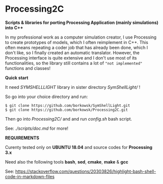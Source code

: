 # Processing2C

**Scripts &amp; libraries for porting Processing Application (mainly simulations) into C++**

In my professional work as a computer simulation creator, I use Processing to create prototypes of models, which I often reimplement in C++. This often means repeating a coder job that has already been done, which I don't like, so I finally created an automatic translator.
However, the Processing interface is quite extensive and I don't use most of its functionalities, so the library still contains a lot of `"not implemented"` functions and classes!

**Quick start**

It need *SYMSHELLLIGHT* library in sister directory _SymShellLight/_ !

So go into your choice directory and run:

```console
$ git clone https://github.com/borkowsk/SymShellLight.git
$ git clone https://github.com/borkowsk/Processing2C.git
```

Then go into _Processing2C/_ and and run _config.sh_ bash script.

See: _./scripts/doc.md_ for more!

**REQUIREMENTS**

Curenty tested only on __UBUNTU 18.04__ and source codes for __Processing 3.x__

Need also the following tools **bash**, **sed**, **cmake**, **make** & **gcc** 



See: https://stackoverflow.com/questions/20303826/highlight-bash-shell-code-in-markdown-files
